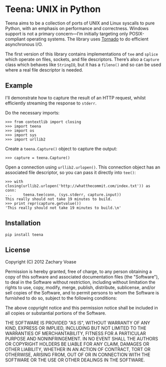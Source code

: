 # Teena: UNIX in Python

Teena aims to be a collection of ports of UNIX and Linux syscalls to pure
Python, with an emphasis on performance and correctness. Windows support is not
a primary concern—I’m initially targeting only POSIX-compliant operating
systems. The library uses [Tornado][] to do efficient asynchronous I/O.

  [tornado]: http://www.tornadoweb.org/

The first version of this library contains implementations of `tee` and
`splice` which operate on files, sockets, and file descriptors. There’s also a
`Capture` class which behaves like `StringIO`, but it has a `fileno()` and so
can be used where a real file descriptor is needed.


## Example

I'll demonstrate how to capture the result of an HTTP request, whilst
efficiently streaming the response to `stderr`.

Do the necessary imports:

```pycon
>>> from contextlib import closing
>>> import teena
>>> import os
>>> import sys
>>> import urllib2
```

Create a `teena.Capture()` object to capture the output:

```pycon
>>> capture = teena.Capture()
```

Open a connection using `urllib2.urlopen()`. This connection object has an
associated file descriptor, so you can pass it directly into `tee()`:

```pycon
>>> with closing(urllib2.urlopen('http://whatthecommit.com/index.txt')) as conn:
...     teena.tee(conn, (sys.stderr, capture.input))
This really should not take 19 minutes to build.
>>> print repr(capture.getvalue())
'This really should not take 19 minutes to build.\n'
```


## Installation

    pip install teena


## License

Copyright (C) 2012 Zachary Voase

Permission is hereby granted, free of charge, to any person obtaining a copy of
this software and associated documentation files (the "Software"), to deal in
the Software without restriction, including without limitation the rights to
use, copy, modify, merge, publish, distribute, sublicense, and/or sell copies
of the Software, and to permit persons to whom the Software is furnished to do
so, subject to the following conditions:

The above copyright notice and this permission notice shall be included in all
copies or substantial portions of the Software.

THE SOFTWARE IS PROVIDED "AS IS", WITHOUT WARRANTY OF ANY KIND, EXPRESS OR
IMPLIED, INCLUDING BUT NOT LIMITED TO THE WARRANTIES OF MERCHANTABILITY,
FITNESS FOR A PARTICULAR PURPOSE AND NONINFRINGEMENT. IN NO EVENT SHALL THE
AUTHORS OR COPYRIGHT HOLDERS BE LIABLE FOR ANY CLAIM, DAMAGES OR OTHER
LIABILITY, WHETHER IN AN ACTION OF CONTRACT, TORT OR OTHERWISE, ARISING FROM,
OUT OF OR IN CONNECTION WITH THE SOFTWARE OR THE USE OR OTHER DEALINGS IN THE
SOFTWARE.
